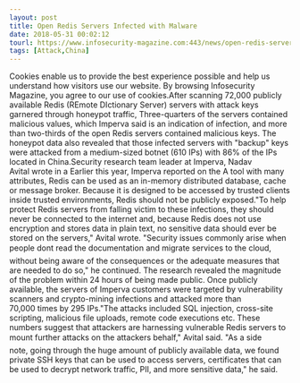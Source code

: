 ```yaml
---
layout: post
title: Open Redis Servers Infected with Malware
date: 2018-05-31 00:02:12
tourl: https://www.infosecurity-magazine.com:443/news/open-redis-servers-infected-with/
tags: [Attack,China]
---
```

Cookies enable us to provide the best experience possible and help us understand how visitors use our website. By browsing Infosecurity Magazine, you agree to our use of cookies.After scanning 72,000 publicly available Redis (REmote DIctionary Server) servers with attack keys garnered through honeypot traffic, Three-quarters of the servers contained malicious values, which Imperva said is an indication of infection, and more than two-thirds of the open Redis servers contained malicious keys. The honeypot data also revealed that those infected servers with "backup" keys were attacked from a medium-sized botnet (610 IPs) with 86% of the IPs located in China.Security research team leader at Imperva, Nadav Avital wrote in a Earlier this year, Imperva reported on the A tool with many attributes, Redis can be used as an in-memory distributed database, cache or message broker. Because it is designed to be accessed by trusted clients inside trusted environments, Redis should not be publicly exposed."To help protect Redis servers from falling victim to these infections, they should never be connected to the internet and, because Redis does not use encryption and stores data in plain text, no sensitive data should ever be stored on the servers," Avital wrote. "Security issues commonly arise when people dont read the documentation and migrate services to the cloud, without being aware of the consequences or the adequate measures that are needed to do so," he continued. The research revealed the magnitude of the problem within 24 hours of being made public. Once publicly available, the servers of Imperva customers were targeted by vulnerability scanners and crypto-mining infections and attacked more than 70,000 times by 295 IPs."The attacks included SQL injection, cross-site scripting, malicious file uploads, remote code executions etc. These numbers suggest that attackers are harnessing vulnerable Redis servers to mount further attacks on the attackers behalf," Avital said. "As a side note, going through the huge amount of publicly available data, we found private SSH keys that can be used to access servers, certificates that can be used to decrypt network traffic, PII, and more sensitive data," he said.